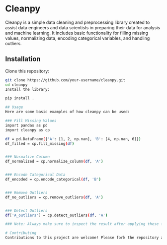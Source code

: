 # Cleanpy

Cleanpy is a simple data cleaning and preprocessing library created to assist data engineers and data scientists in preparing their data for analysis and machine learning. It includes basic functionality for filling missing values, normalizing data, encoding categorical variables, and handling outliers.

## Installation

Clone this repository:
```bash
git clone https://github.com/your-username/cleanpy.git
cd cleanpy
Install the library:

pip install .

## Usage
Here are some basic examples of how cleanpy can be used:

### Fill Missing Values
import pandas as pd
import cleanpy as cp

df = pd.DataFrame({'A': [1, 2, np.nan], 'B': [4, np.nan, 6]})
df_filled = cp.fill_missing(df)


### Normalize Column
df_normalized = cp.normalize_column(df, 'A')


### Encode Categorical Data
df_encoded = cp.encode_categorical(df, 'B')


### Remove Outliers
df_no_outliers = cp.remove_outliers(df, 'A')


### Detect Outliers
df['A_outliers'] = cp.detect_outliers(df, 'A')

### Note: Always make sure to inspect the result after applying these functions, as every dataset is unique and may require specialized handling.

# Contributing
Contributions to this project are welcome! Please fork the repository and submit a pull request with your changes or improvements.
